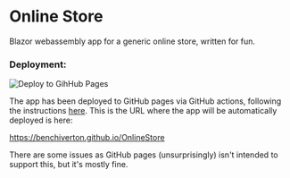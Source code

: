 # Online Store

Blazor webassembly app for a generic online store, written for fun.

### Deployment:
![Deploy to GihHub Pages](https://github.com/benchiverton/OnlineStore/workflows/Deploy%20to%20GitHub%20Pages/badge.svg)

The app has been deployed to GitHub pages via GitHub actions, following the instructions [here](https://www.davideguida.com/how-to-deploy-blazor-webassembly-on-github-pages-using-github-actions/). This is the URL where the app will be automatically deployed is here:

https://benchiverton.github.io/OnlineStore

There are some issues as GitHub pages (unsurprisingly) isn't intended to support this, but it's mostly fine.

